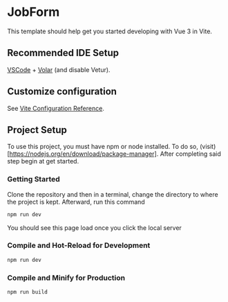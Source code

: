# JobForm

This template should help get you started developing with Vue 3 in Vite.

## Recommended IDE Setup

[VSCode](https://code.visualstudio.com/) + [Volar](https://marketplace.visualstudio.com/items?itemName=Vue.volar) (and disable Vetur).

## Customize configuration

See [Vite Configuration Reference](https://vite.dev/config/).

## Project Setup
To use this project, you must have npm or node installed. To do so, (visit)[https://nodejs.org/en/download/package-manager].
After completing said step begin at get started.
### Getting Started
Clone the repository and then in a terminal, change the directory to where the project is kept. Afterward, run this command
```sh
npm run dev
```
You should see this page load once you click the local server
### Compile and Hot-Reload for Development

```sh
npm run dev
```

### Compile and Minify for Production

```sh
npm run build
```
